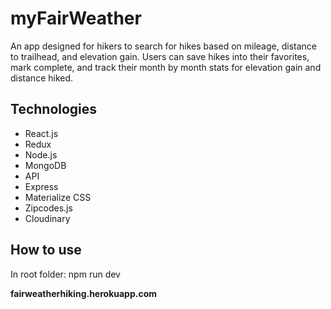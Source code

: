 # myFairWeather

An app designed for hikers to search for hikes based on mileage, distance to trailhead, and elevation gain. Users can save hikes into their favorites, mark complete, and track their month by month stats for elevation gain and distance hiked.

## Technologies

* React.js
* Redux
* Node.js
* MongoDB
* API
* Express
* Materialize CSS
* Zipcodes.js
* Cloudinary

## How to use

In root folder:
npm run dev 

**fairweatherhiking.herokuapp.com**